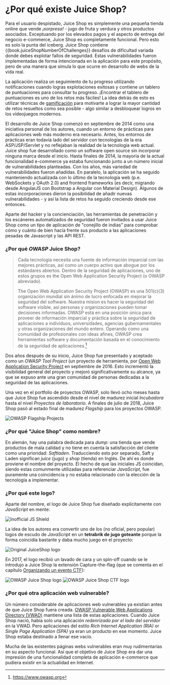 # ¿Por qué existe Juice Shop?

Para el usuario despistado, Juice Shop es simplemente una pequeña tienda online que vende 
_¡sorpresa!_ - jugo de fruta y verdura y otros productos asociados. Exceptuando por los
elevados pagos y el aspecto de entrega del negocio e-commerce, Juice Shop es completamente
funcional. Pero esto es solo la punta del iceberg. Juice Shop contiene {{book.juiceShopNumberOfChallenges}}
desafíos de dificultad variada donde debes explotar fallos de seguridad. Estas vulnerabilidades 
fueron implementadas de forma intencionada en la aplicación para este propósito, pero de una 
manera que simula lo que ocurre en desarrollo de webs de la vida real.

La aplicación realiza un seguimiento de tu progreso utilizando notificaciones cuando 
logras explotaciones exitosas y contiene un tablero de puntuaciones para consultar tu
progreso. ¡Encontrar el tablero de puntuaciones es uno de los retos más fáciles! La idea
detrás de esto es utilizar técnicas de [gamificación](https://es.wikipedia.org/wiki/Ludificaci%C3%B3n)
para motivarte a lograr la mayor cantidad de retos resueltos como sea posible - algo similar a desbloquear
logros en los videojuegos modernos.

El desarrollo de Juice Shop comenzó en septiembre de 2014 como una iniciativa personal de los
autores, cuando un entorno de prácticas para aplicaciones web más moderno era necesario.
Antes, los entornos de prácticas eran todavía  lado del servidor con tecnologías de la 
era ASP/JSP/Servlet y no reflejaban la realidad de la tecnología web actual. Juice shop fue
desarrollado como un software open source sin incorporar ninguna marca desde el inicio. 
Hasta finales de 2014, la mayoría de la actual funcionalidad e-commerce ya estaba funcionando 
junto a un número inicial de vulnerabilidades planteadas. Con los años, más variedad de 
vulnerabilidades fueron añadidas. En paralelo, la aplicación se ha seguido manteniendo actualizada 
con lo último de la tecnología web (p.e. WebSockets y OAuth 2.0) and frontend frameworks (es decir, 
migrando desde AngularJS con Bootstrap a Angular con Material Design). Algunos de estas incorporaciones
dieron la posibilidad de añadir nuevas vulnerabilidades - y así la lista de retos ha seguido creciendo 
desde ese entonces.

Aparte del hacker y la concienciación, las herramientas de penetración y los escáneres automatizados 
de seguridad fueron invitados a usar Juice Shop como un tipo de aplicación de "conejillo de indias" 
para comprobar cómo y cuánto de bien hacía frente sus producto a las aplicaciones pesadas de Javascript
 y las API REST.


### ¿Por qué _OWASP_ Juice Shop?

> Cada tecnología necesita una fuente de información imparcial con 
> las mejores prácticas, así como un cuerpo activo que abogue 
> por los estándares abiertos. Dentro de la seguridad de aplicaciones, 
> uno de estos grupos es the Open Web Application Security Project (o OWASP abreviado).
>
> The Open Web Application Security Project (OWASP) es una 501(c)(3)
> organización mundial sin ánimo de lucro enfocada en mejorar 
> la seguridad del software. Nuestra mision es hacer la seguridad 
> del software visible, así personas y organizaciones pueden tomar decisiones informadas.
> OWASP está en una posición única para proveer de información 
> imparcial y práctica sobre la seguridad de aplicaciones a individuos, 
> universidades, agencias gubernamentales y otras organizaciones 
> del mundo entero.
> Operando como una comunidad de profesionales con ideas afines, 
> OWASP crea herramientas software y documentación basada en 
> el conocimiento de la seguridad de aplicaciones.[^1]

Dos años después de su inicio, Juice Shop fue presentado y aceptado como un _OWASP Tool Project_
(un proyecto de herramienta, por [Open Web Application Security Project](https://owasp.org) en septiembre
de 2016\. Esto incrementó la visibilidad general del proyecto y mejoró significativamente su alcance, ya
que se expuso ante una gran comunidad de personas dedicadas a la seguridad de las aplicaciones.

Una vez en el portfolio de proyectos OWASP, solo llevó ocho meses hasta que Juice Shop fue ascendido 
desde el nivel de madurez inicial _Incubadora_ hasta el nivel _Proyectos de laboratorio_. A finales 
de julio de 2018, Juice Shop pasó al estado final de madurez _Flagship_ para los proyectos OWASP.

![OWASP Flagship Projects](https://raw.githubusercontent.com/bkimminich/pwning-juice-shop/master/introduction/img/Flagship_big.jpg)

### ¿Por qué "Juice Shop" como nombre?

En alemán, hay una palabra dedicada para _dump_: una tienda que vende 
productos de mala calidad y no tiene en cuenta la satisfacción del cliente 
como una prioridad: _Saftladen_. Traducciendo esto por separado, Saft y Laden 
significan _juice_ (jugo) y _shop_ (tienda) en Inglés. De ahí es donde proviene 
el nombre del proyecto. El hecho de que las iniciales JS coincidan, siendo 
estas comunmente utilizadas para referenciar _JavaScript_, fue puramente una
 coincidencia y no estaba relacionado con la elección de la tecnología a implementar.


### ¿Por qué este logo?

Aparte del nombre, el logo de Juice Shop fue diseñado explícitamente con _JavaScript_ en mente:

![Inofficial JS Shield](https://raw.githubusercontent.com/bkimminich/pwning-juice-shop/master/introduction/img/JS_Shield.png)

La idea de los autores era convertir uno de los (no oficial, pero popular) logos de escudo 
de _JavaScript_ en un **tetrabrik de jugo goteante** porque la forma coincidía bastante y
daba mucho juego en el proyecto:

![Original JuiceShop logo](https://raw.githubusercontent.com/bkimminich/pwning-juice-shop/master/introduction/img/JuiceShop_RetroLogo.png)

En 2017, el logo recibió un lavado de cara y un spin-off cuando se le introdujo a Juice Shop 
la extensión Capture-the-flag (que se comenta en el capítulo [Organizando un evento CTF](../part1/ctf.md)):


![OWASP Juice Shop logo](https://raw.githubusercontent.com/bkimminich/pwning-juice-shop/master/introduction/img/JuiceShop_Logo.png)
![OWASP Juice Shop CTF logo](https://raw.githubusercontent.com/bkimminich/pwning-juice-shop/master/introduction/img/JuiceShopCTF_Logo.png)

### ¿Por qué otra aplicación web vulnerable?

Un número considerable de aplicaciones web vulnerables ya
existían antes de que Juice Shop fuera creada. [OWASP Vulnerable 
Web Applications Directory (VWAD)](https://www.owasp.org/index.php/OWASP_Vulnerable_Web_Applications_Directory_Project) 
mantiene una lista de estas aplicaciones. Cuando Juice Shop nació, había 
solo una aplicación _redenrizada por el lado del servidor_ en la VWAD. 
Pero aplicaciones del estilo  _Rich Internet Application (RIA)_ or
_Single Page Application (SPA)_ ya eran un producto en ese momento. 
Juice Shop estaba destinado a llenar ese vacío.

Mucha de las existentes páginas webs vulnerables eran muy rudimentarias
en su aspecto funcional. Así que el objetivo de Juice Shop era dar 
una impresión de una funcionalidad completa de aplicación e-commerce 
que pudiera existir en la actualidad en Internet.

[^1]: https://www.owasp.org
